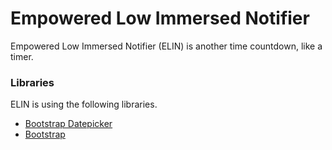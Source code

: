 # Empowered Low Immersed Notifier 
Empowered Low Immersed Notifier (ELIN) is another time countdown, like a timer.

### Libraries
ELIN is using the following libraries.

* [Bootstrap Datepicker](https://bootstrap-datepicker.readthedocs.io/en/latest/)
* [Bootstrap](https://getbootstrap.com/)

